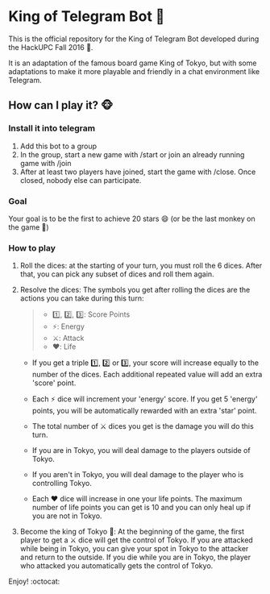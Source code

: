 # King of Telegram Bot :crown:
This is the official repository for the King of Telegram Bot developed during the HackUPC Fall 2016 :maple_leaf:.

It is an adaptation of the famous board game King of Tokyo, but with some adaptations to make it more playable and friendly in a chat environment like Telegram.

## How can I play it? :monkey_face:

### Install it into telegram
1. Add this bot to a group
2. In the group, start a new game with /start or join an already running game with /join
3. After at least two players have joined, start the game with /close. Once closed, nobody else can participate.

### Goal
Your goal is to be the first to achieve 20 stars :smile: (or be the last monkey on the game :speak_no_evil:)

### How to play
1. Roll the dices: at the starting of your turn, you must roll the 6 dices. After that, you can pick any subset of dices and roll them again.

2. Resolve the dices: The symbols you get after rolling the dices are the actions you can take during this turn:

	>- :one:, :two:, :three:: Score Points
	>- :zap:: Energy
	>- ⚔: Attack
	>- :heart:: Life

	- If you get a triple :one:, :two: or :three:, your score will increase equally to the number of the dices. Each additional repeated value will add an extra 'score' point.

	- Each :zap: dice will increment your 'energy' score. If you get 5 'energy' points, you will be automatically rewarded with an extra 'star' point.

	- The total number of ⚔ dices you get is the damage you will do this turn.
  	- If you are in Tokyo, you will deal damage to the players outside of Tokyo.
  	- If you aren't in Tokyo, you will deal damage to the player who is controlling Tokyo.

	- Each :heart: dice will increase in one your life points. The maximum number of life points you can get is 10 and you can only heal up if you are not in Tokyo.

3. Become the king of Tokyo :crown:: At the beginning of the game, the first player to get a ⚔ dice will get the control of Tokyo. If you are attacked while being in Tokyo, you can give your spot in Tokyo to the attacker and return to the outside. If you die while you are in Tokyo, the player who attacked you automatically gets the control of Tokyo.

Enjoy! :octocat:
